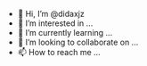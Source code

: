 - 👋 Hi, I’m @didaxjz
- 👀 I’m interested in ...
- 🌱 I’m currently learning ...
- 💞️ I’m looking to collaborate on ...
- 📫 How to reach me ...

<!---
didaxjz/didaxjz is a ✨ special ✨ repository because its `README.md` (this file) appears on your GitHub profile.
You can click the Preview link to take a look at your changes.
--->
